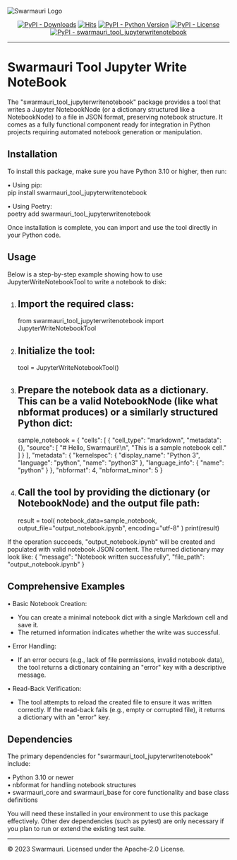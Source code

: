 
![Swarmauri Logo](https://res.cloudinary.com/dbjmpekvl/image/upload/v1730099724/Swarmauri-logo-lockup-2048x757_hww01w.png)

<p align="center">
    <a href="https://pypi.org/project/swarmauri_tool_jupyterwritenotebook/">
        <img src="https://img.shields.io/pypi/dm/swarmauri_tool_jupyterwritenotebook" alt="PyPI - Downloads"/></a>
    <a href="https://hits.sh/github.com/swarmauri/swarmauri-sdk/tree/master/pkgs/community/swarmauri_tool_jupyterwritenotebook/">
        <img alt="Hits" src="https://hits.sh/github.com/swarmauri/swarmauri-sdk/tree/master/pkgs/community/swarmauri_tool_jupyterwritenotebook.svg"/></a>
    <a href="https://pypi.org/project/swarmauri_tool_jupyterwritenotebook/">
        <img src="https://img.shields.io/pypi/pyversions/swarmauri_tool_jupyterwritenotebook" alt="PyPI - Python Version"/></a>
    <a href="https://pypi.org/project/swarmauri_tool_jupyterwritenotebook/">
        <img src="https://img.shields.io/pypi/l/swarmauri_tool_jupyterwritenotebook" alt="PyPI - License"/></a>
    <a href="https://pypi.org/project/swarmauri_tool_jupyterwritenotebook/">
        <img src="https://img.shields.io/pypi/v/swarmauri_tool_jupyterwritenotebook?label=swarmauri_tool_jupyterwritenotebook&color=green" alt="PyPI - swarmauri_tool_jupyterwritenotebook"/></a>
</p>

---

# Swarmauri Tool Jupyter Write NoteBook

The "swarmauri_tool_jupyterwritenotebook" package provides a tool that writes a Jupyter NotebookNode (or a dictionary structured like a NotebookNode) to a file in JSON format, preserving notebook structure. It comes as a fully functional component ready for integration in Python projects requiring automated notebook generation or manipulation.

## Installation

To install this package, make sure you have Python 3.10 or higher, then run:

• Using pip:  
  pip install swarmauri_tool_jupyterwritenotebook

• Using Poetry:  
  poetry add swarmauri_tool_jupyterwritenotebook

Once installation is complete, you can import and use the tool directly in your Python code.  

## Usage

Below is a step-by-step example showing how to use JupyterWriteNotebookTool to write a notebook to disk:

1. Import the required class:
   --------------------------------------------------------------------------------
   from swarmauri_tool_jupyterwritenotebook import JupyterWriteNotebookTool  

2. Initialize the tool:
   --------------------------------------------------------------------------------
   tool = JupyterWriteNotebookTool()

3. Prepare the notebook data as a dictionary. This can be a valid NotebookNode (like what nbformat produces) or a similarly structured Python dict:
   --------------------------------------------------------------------------------
   sample_notebook = {
       "cells": [
           {
               "cell_type": "markdown",
               "metadata": {},
               "source": [
                   "# Hello, Swarmauri!\n",
                   "This is a sample notebook cell."
               ]
           }
       ],
       "metadata": {
           "kernelspec": {
               "display_name": "Python 3",
               "language": "python",
               "name": "python3"
           },
           "language_info": {
               "name": "python"
           }
       },
       "nbformat": 4,
       "nbformat_minor": 5
   }

4. Call the tool by providing the dictionary (or NotebookNode) and the output file path:
   --------------------------------------------------------------------------------
   result = tool(
       notebook_data=sample_notebook,
       output_file="output_notebook.ipynb",
       encoding="utf-8"
   )
   print(result)

If the operation succeeds, "output_notebook.ipynb" will be created and populated with valid notebook JSON content. The returned dictionary may look like:
{
  "message": "Notebook written successfully",
  "file_path": "output_notebook.ipynb"
}

## Comprehensive Examples

• Basic Notebook Creation:  
  - You can create a minimal notebook dict with a single Markdown cell and save it.  
  - The returned information indicates whether the write was successful.

• Error Handling:  
  - If an error occurs (e.g., lack of file permissions, invalid notebook data), the tool returns a dictionary containing an "error" key with a descriptive message.

• Read-Back Verification:  
  - The tool attempts to reload the created file to ensure it was written correctly. If the read-back fails (e.g., empty or corrupted file), it returns a dictionary with an "error" key.

## Dependencies

The primary dependencies for "swarmauri_tool_jupyterwritenotebook" include:

• Python 3.10 or newer  
• nbformat for handling notebook structures  
• swarmauri_core and swarmauri_base for core functionality and base class definitions  

You will need these installed in your environment to use this package effectively. Other dev dependencies (such as pytest) are only necessary if you plan to run or extend the existing test suite.

---

© 2023 Swarmauri. Licensed under the Apache-2.0 License.
